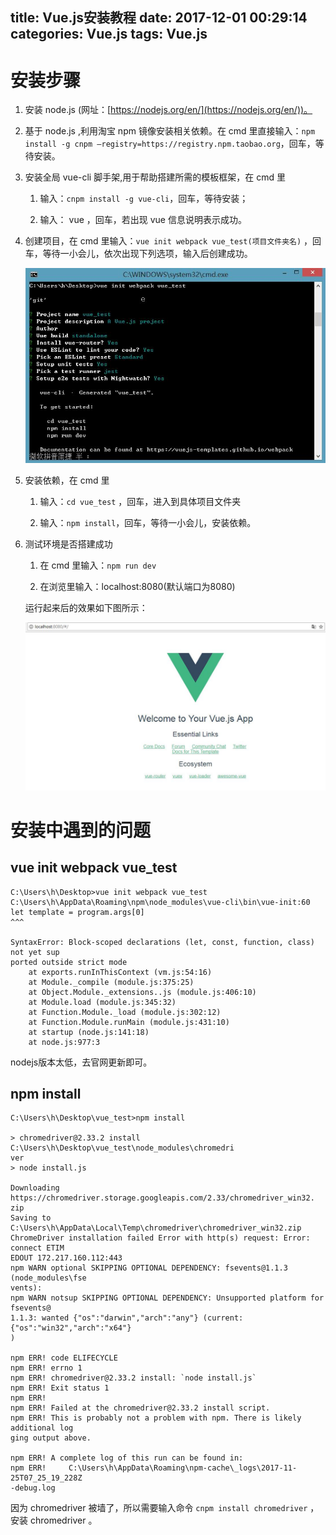 title: Vue.js安装教程
date: 2017-12-01 00:29:14
categories: Vue.js
tags: Vue.js
---
安装步骤
=======
1. 安装 node.js (网址：[https://nodejs.org/en/](https://nodejs.org/en/))。

2. 基于 node.js ,利用淘宝 npm 镜像安装相关依赖。在 cmd 里直接输入：`npm install -g cnpm –registry=https://registry.npm.taobao.org`，回车，等待安装。

3. 安装全局 vue-cli 脚手架,用于帮助搭建所需的模板框架，在 cmd 里 
	
	1. 输入：`cnpm install -g vue-cli`，回车，等待安装；
	
	2. 输入： vue ，回车，若出现 vue 信息说明表示成功。

4. 创建项目，在 cmd 里输入：`vue init webpack vue_test(项目文件夹名)` ，回车，等待一小会儿，依次出现下列选项，输入后创建成功。

	![create vue project](/uploads/20171201/20171201223625.jpg)

5. 安装依赖，在 cmd 里 
 
	1. 输入：`cd vue_test` ，回车，进入到具体项目文件夹

    2. 输入：`npm install`，回车，等待一小会儿，安装依赖。

6. 测试环境是否搭建成功

	1. 在 cmd 里输入：`npm run dev`

	2. 在浏览里输入：localhost:8080(默认端口为8080)

	运行起来后的效果如下图所示：

	![Vue running](/uploads/20171201/20171201223752.jpg)


安装中遇到的问题
==============
vue init webpack vue_test
-----
	C:\Users\h\Desktop>vue init webpack vue_test
	C:\Users\h\AppData\Roaming\npm\node_modules\vue-cli\bin\vue-init:60
	let template = program.args[0]
	^^^
	
	SyntaxError: Block-scoped declarations (let, const, function, class) not yet sup
	ported outside strict mode
	    at exports.runInThisContext (vm.js:54:16)
	    at Module._compile (module.js:375:25)
	    at Object.Module._extensions..js (module.js:406:10)
	    at Module.load (module.js:345:32)
	    at Function.Module._load (module.js:302:12)
	    at Function.Module.runMain (module.js:431:10)
	    at startup (node.js:141:18)
	    at node.js:977:3

nodejs版本太低，去官网更新即可。

npm install
-----------
	C:\Users\h\Desktop\vue_test>npm install
	
	> chromedriver@2.33.2 install C:\Users\h\Desktop\vue_test\node_modules\chromedri
	ver
	> node install.js
	
	Downloading https://chromedriver.storage.googleapis.com/2.33/chromedriver_win32.
	zip
	Saving to C:\Users\h\AppData\Local\Temp\chromedriver\chromedriver_win32.zip
	ChromeDriver installation failed Error with http(s) request: Error: connect ETIM
	EDOUT 172.217.160.112:443
	npm WARN optional SKIPPING OPTIONAL DEPENDENCY: fsevents@1.1.3 (node_modules\fse
	vents):
	npm WARN notsup SKIPPING OPTIONAL DEPENDENCY: Unsupported platform for fsevents@
	1.1.3: wanted {"os":"darwin","arch":"any"} (current: {"os":"win32","arch":"x64"}
	)
	
	npm ERR! code ELIFECYCLE
	npm ERR! errno 1
	npm ERR! chromedriver@2.33.2 install: `node install.js`
	npm ERR! Exit status 1
	npm ERR!
	npm ERR! Failed at the chromedriver@2.33.2 install script.
	npm ERR! This is probably not a problem with npm. There is likely additional log
	ging output above.
	
	npm ERR! A complete log of this run can be found in:
	npm ERR!     C:\Users\h\AppData\Roaming\npm-cache\_logs\2017-11-25T07_25_19_228Z
	-debug.log

因为 chromedriver 被墙了，所以需要输入命令 `cnpm install chromedriver` ，安装 chromedriver 。